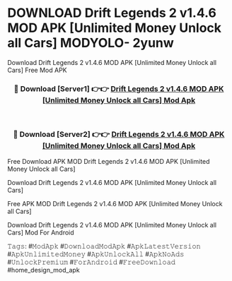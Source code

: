 # DOWNLOAD Drift Legends 2 v1.4.6 MOD APK [Unlimited Money Unlock all Cars] MODYOLO- 2yunw
Download Drift Legends 2 v1.4.6 MOD APK [Unlimited Money Unlock all Cars] Free Mod APK

<div align="center">
<h3>🔴 Download [Server1] 👉👉 <a href="https://apk-comot.site?title=Drift_Legends_2_v1.4.6_MOD_APK_[Unlimited_Money_Unlock_all_Cars]">Drift Legends 2 v1.4.6 MOD APK [Unlimited Money Unlock all Cars] Mod Apk</a></h3><br>

<h3>🔴 Download [Server2] 👉👉 <a href="https://apk-comot.site?title=Drift_Legends_2_v1.4.6_MOD_APK_[Unlimited_Money_Unlock_all_Cars]">Drift Legends 2 v1.4.6 MOD APK [Unlimited Money Unlock all Cars] Mod Apk</a></h3>
</div>


Free Download APK MOD Drift Legends 2 v1.4.6 MOD APK [Unlimited Money Unlock all Cars]

Download Drift Legends 2 v1.4.6 MOD APK [Unlimited Money Unlock all Cars] 

Free APK MOD Drift Legends 2 v1.4.6 MOD APK [Unlimited Money Unlock all Cars] 

Download Drift Legends 2 v1.4.6 MOD APK [Unlimited Money Unlock all Cars] Mod For Android

𝚃𝚊𝚐𝚜: #𝙼𝚘𝚍𝙰𝚙𝚔 #𝙳𝚘𝚠𝚗𝚕𝚘𝚊𝚍𝙼𝚘𝚍𝙰𝚙𝚔 #𝙰𝚙𝚔𝙻𝚊𝚝𝚎𝚜𝚝𝚅𝚎𝚛𝚜𝚒𝚘𝚗 #𝙰𝚙𝚔𝚄𝚗𝚕𝚒𝚖𝚒𝚝𝚎𝚍𝙼𝚘𝚗𝚎𝚢 #𝙰𝚙𝚔𝚄𝚗𝚕𝚘𝚌𝚔𝙰𝚕𝚕 #𝙰𝚙𝚔𝙽𝚘𝙰𝚍𝚜 #𝚄𝚗𝚕𝚘𝚌𝚔𝙿𝚛𝚎𝚖𝚒𝚞𝚖 #𝙵𝚘𝚛𝙰𝚗𝚍𝚛𝚘𝚒𝚍 #𝙵𝚛𝚎𝚎𝙳𝚘𝚠𝚗𝚕𝚘𝚊𝚍 #home_design_mod_apk
